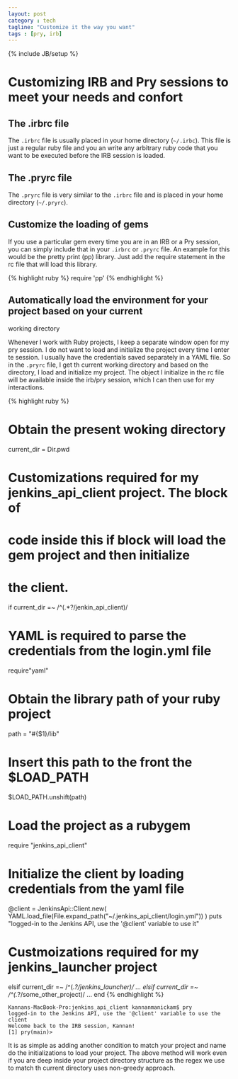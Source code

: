 ```yaml
---
layout: post
category : tech
tagline: "Customize it the way you want"
tags : [pry, irb]
---
```

{% include JB/setup %}

<link href="/blog/assets/css/syntax.css" rel="stylesheet" type="text/css"/>

# Customizing IRB and Pry sessions to meet your needs and confort

## The .irbrc file
The `.irbrc` file is usually placed in your home directory (`~/.irbc`). This file
is just a regular ruby file and you an write any arbitrary ruby code that you
want to be executed before the IRB session is loaded.

## The .pryrc file
The `.pryrc` file is very similar to the `.irbrc` file and is placed in your
home directory (`~/.pryrc`).

## Customize the loading of gems
If you use a particular gem every time you are in an IRB or a Pry session, you
can simply include that in your `.irbrc` or `.pryrc` file. An example for this
would be the pretty print (pp) library. Just add the require statement in the
rc file that will load this library.

{% highlight ruby %}
require 'pp'
{% endhighlight %}

## Automatically load the environment for your project based on your current
working directory

Whenever I work with Ruby projects, I keep a separate window open for my pry
session. I do not want to load and initialize the project every time I enter te
session. I usually have the credentials saved separately in a YAML file. So in
the `.pryrc` file, I get th current working directory and based on the
directory, I load and initialize my project. The object I initialize in the rc
file will be available inside the irb/pry session, which I can then use for my
interactions.

{% highlight ruby %}
# Obtain the present woking directory
current_dir = Dir.pwd
# Customizations required for my jenkins_api_client project. The block of
# code inside this if block will load the gem project and then initialize
# the client.
if current_dir =~ /^(.*?\/jenkin_api_client)/
  # YAML is required to parse the credentials from the login.yml file
  require"yaml"
  # Obtain the library path of your ruby project
  path = "#{$1}/lib"
  # Insert this path to the front the $LOAD_PATH
  $LOAD_PATH.unshift(path)

  # Load the project as a rubygem
  require "jenkins_api_client"
  # Initialize the client by loading credentials from the yaml file
  @client = JenkinsApi::Client.new(
      YAML.load_file(File.expand_path("~/.jenkins_api_client/login.yml"))
  )
  puts "logged-in to the Jenkins API, use the '@client' variable to use it"
# Custmoizations required for my jenkins_launcher project
elsif current_dir =~ /^(.*?\/jenkins_launcher)/
    ...
elsif current_dir =~ /^(.*?\/some_other_project)/
    ...
end
{% endhighlight %}

    Kannans-MacBook-Pro:jenkins_api_client kannanmanickam$ pry
    logged-in to the Jenkins API, use the '@client' variable to use the client
    Welcome back to the IRB session, Kannan!
    [1] pry(main)>

It is as simple as adding another condition to match your project and name do
the initializations to load your project. The above method will work even if
you are deep inside your project directory structure as the regex we use to
match th current directory uses non-greedy approach.
